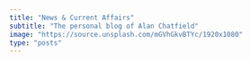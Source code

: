 ```yaml
---
title: "News & Current Affairs"
subtitle: "The personal blog of Alan Chatfield"
image: "https://source.unsplash.com/mGVhGkvBTYc/1920x1080"
type: "posts"
---
```

